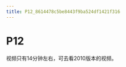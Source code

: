 ```yaml
---
title: P12_8614478c5be8443f9ba524df1421f316
---
```


# P12

视频只有14分钟左右，可去看2010版本的视频。

[](https://www.bilibili.com/video/av17833855)
